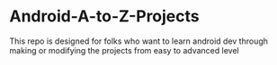 # Android-A-to-Z-Projects
This repo is designed for folks who want to learn android dev through making or modifying the projects from easy to advanced level
